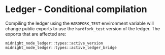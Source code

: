# Ledger - Conditional compilation

Compiling the ledger using the `HARDFORK_TEST` environment variable will change public exports to use the `hardfork_test` version of the ledger. The exports that are affected are:

```
midnight_node_ledger::types::active_version
midnight_node_ledger::types::active_ledger_bridge
```
